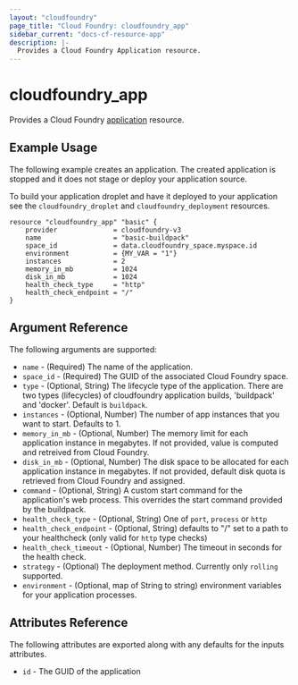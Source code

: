 ```yaml
---
layout: "cloudfoundry"
page_title: "Cloud Foundry: cloudfoundry_app"
sidebar_current: "docs-cf-resource-app"
description: |-
  Provides a Cloud Foundry Application resource.
---
```


# cloudfoundry_app

Provides a Cloud Foundry [application](https://docs.cloudfoundry.org/devguide/deploy-apps/deploy-app.html) resource.

## Example Usage

The following example creates an application. The created application is
stopped and it does not stage or deploy your application source.

To build your application droplet and have it deployed to your application
see the `cloudfoundry_droplet` and `cloudfoundry_deployment`
resources.

```hcl
resource "cloudfoundry_app" "basic" {
	provider              = cloudfoundry-v3
	name                  = "basic-buildpack"
	space_id              = data.cloudfoundry_space.myspace.id
	environment           = {MY_VAR = "1"}
	instances             = 2
	memory_in_mb          = 1024
	disk_in_mb            = 1024
	health_check_type     = "http"
	health_check_endpoint = "/"
}
```

## Argument Reference

The following arguments are supported:

* `name` - (Required) The name of the application.
* `space_id` - (Required) The GUID of the associated Cloud Foundry space.
* `type` - (Optional, String) The lifecycle type of the application. There are two types (lifecycles) of cloudfoundry application builds, 'buildpack' and 'docker'. Default is `buildpack`.
* `instances` - (Optional, Number) The number of app instances that you want to start. Defaults to 1.
* `memory_in_mb` - (Optional, Number) The memory limit for each application instance in megabytes. If not provided, value is computed and retreived from Cloud Foundry.
* `disk_in_mb` - (Optional, Number) The disk space to be allocated for each application instance in megabytes. If not provided, default disk quota is retrieved from Cloud Foundry and assigned.
* `command` - (Optional, String) A custom start command for the application's web process. This overrides the start command provided by the buildpack.
* `health_check_type` - (Optional, String) One of `port`, `process` or `http`
* `health_check_endpoint` - (Optional, String) defaults to "/" set to a path to your healthcheck (only valid for `http` type checks)
* `health_check_timeout` - (Optional, Number) The timeout in seconds for the health check.
* `strategy` - (Optional) The deployment method. Currently only `rolling` supported.
* `environment` - (Optional, map of String to string) environment variables for your application processes.


## Attributes Reference

The following attributes are exported along with any defaults for the inputs attributes.

* `id` - The GUID of the application

